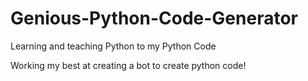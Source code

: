 # Genious-Python-Code-Generator
Learning and teaching Python to my Python Code

Working my best at creating a bot to create python code!
